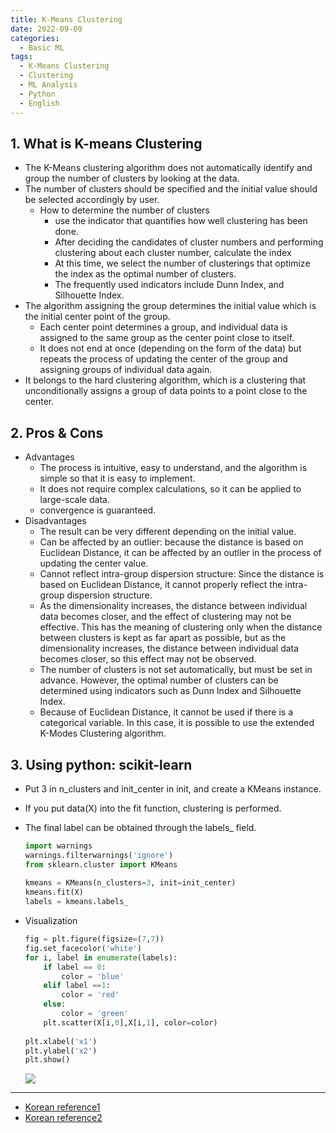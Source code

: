 ```yaml
---
title: K-Means Clustering
date: 2022-09-09
categories:
  - Basic ML
tags: 
  - K-Means Clustering
  - Clustering
  - ML Analysis
  - Python
  - English
---
```


## 1. What is K-means Clustering
- The K-Means clustering algorithm does not automatically identify and group the number of clusters by looking at the data.
- The number of clusters should be specified and the initial value should be selected accordingly by user.
    - How to determine the number of clusters
        - use the indicator that quantifies how well clustering has been done.
        - After deciding the candidates of cluster numbers and performing clustering about each cluster number, calculate the index
        - At this time, we select the number of clusterings that optimize the index as the optimal number of clusters.
        - The frequently used indicators include Dunn Index, and Silhouette Index.
- The algorithm assigning the group determines the initial value which is the initial center point of the group.
    - Each center point determines a group, and individual data is assigned to the same group as the center point close to itself.
    - It does not end at once (depending on the form of the data) but repeats the process of updating the center of the group and assigning groups of individual data again.
- It belongs to the hard clustering algorithm, which is a clustering that unconditionally assigns a group of data points to a point close to the center.

## 2. Pros & Cons
- Advantages
    - The process is intuitive, easy to understand, and the algorithm is simple so that it is easy to implement.
    - It does not require complex calculations, so it can be applied to large-scale data.
    - convergence is guaranteed.
- Disadvantages
    - The result can be very different depending on the initial value.
    - Can be affected by an outlier: because the distance is based on Euclidean Distance, it can be affected by an outlier in the process of updating the center value.
    - Cannot reflect intra-group dispersion structure: Since the distance is based on Euclidean Distance, it cannot properly reflect the intra-group dispersion structure.
    - As the dimensionality increases, the distance between individual data becomes closer, and the effect of clustering may not be effective.
    This has the meaning of clustering only when the distance between clusters is kept as far apart as possible, but as the dimensionality increases, the distance between individual data becomes closer, so this effect may not be observed.
    - The number of clusters is not set automatically, but must be set in advance. However, the optimal number of clusters can be determined using indicators such as Dunn Index and Silhouette Index.
    - Because of Euclidean Distance, it cannot be used if there is a categorical variable. In this case, it is possible to use the extended K-Modes Clustering algorithm.

## 3. Using python: scikit-learn
- Put 3 in n_clusters and init_center in init, and create a KMeans instance.
- If you put data(X) into the fit function, clustering is performed.
- The final label can be obtained through the labels_ field.
    
    ```python
    import warnings
    warnings.filterwarnings('ignore')
    from sklearn.cluster import KMeans
     
    kmeans = KMeans(n_clusters=3, init=init_center)
    kmeans.fit(X)
    labels = kmeans.labels_
    ```
    
- Visualization
    
    ```python
    fig = plt.figure(figsize=(7,7))
    fig.set_facecolor('white')
    for i, label in enumerate(labels):
        if label == 0:
            color = 'blue'
        elif label ==1:
            color = 'red'
        else:
            color = 'green'
        plt.scatter(X[i,0],X[i,1], color=color)
        
    plt.xlabel('x1')
    plt.ylabel('x2')
    plt.show()
    ```

    ![](images/K-Means_Clustering/Untitled.png)

---
- [Korean reference1](https://zephyrus1111.tistory.com/179)
- [Korean reference2](https://github.com/mahesh147/KMeans-Clustering)